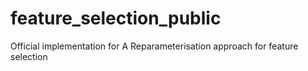 # feature_selection_public
Official implementation for A Reparameterisation approach for feature selection
